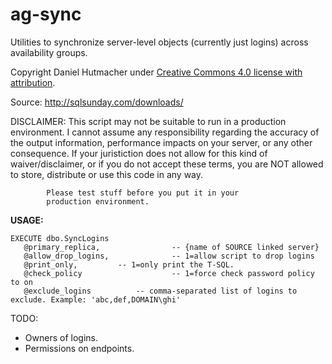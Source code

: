# ag-sync
Utilities to synchronize server-level objects (currently just logins) across availability groups.

Copyright Daniel Hutmacher under [Creative Commons 4.0 license with attribution](http://creativecommons.org/licenses/by/4.0/).

Source: http://sqlsunday.com/downloads/

DISCLAIMER: This script may not be suitable to run in a production
            environment. I cannot assume any responsibility regarding
            the accuracy of the output information, performance
            impacts on your server, or any other consequence. If
            your juristiction does not allow for this kind of
            waiver/disclaimer, or if you do not accept these terms,
            you are NOT allowed to store, distribute or use this
            code in any way.

            Please test stuff before you put it in your
            production environment.

**USAGE:**

    EXECUTE dbo.SyncLogins
       @primary_replica,                -- {name of SOURCE linked server}
       @allow_drop_logins,              -- 1=allow script to drop logins
       @print_only,		    -- 1=only print the T-SQL.
       @check_policy                    -- 1=force check password policy to on
       @exclude_logins		    -- comma-separated list of logins to exclude. Example: 'abc,def,DOMAIN\ghi'

TODO:
* Owners of logins.
* Permissions on endpoints.
